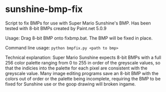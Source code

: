 # sunshine-bmp-fix
Script to fix BMPs for use with Super Mario Sunshine's BMP.
Has been tested with 8-bit BMPs created by Paint.net 5.0.9

Usage: Drag 8-bit BMP onto fixbmp.bat. The BMP will be fixed in place. 

Command line usage: ``python bmpfix.py <path to bmp>``

Technical explanation: Super Mario Sunshine expects 8-bit BMPs with a full 256 color palette ranging from 0 to 255 in order of the greyscale values, so that the indicies into the palette for each pixel are consistent with the greyscale value. Many image editing programs save an 8-bit BMP with the colors out of order or the palette being incomplete, requiring the BMP to be fixed for Sunshine use or the goop drawing will broken ingame.
